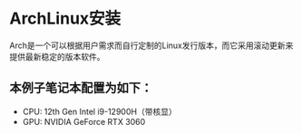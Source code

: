 # ArchLinux安装

Arch是一个可以根据用户需求而自行定制的Linux发行版本，而它采用滚动更新来提供最新稳定的版本软件。

## 本例子笔记本配置为如下：
- CPU: 12th Gen Intel i9-12900H（带核显）
- GPU: NVIDIA GeForce RTX 3060
